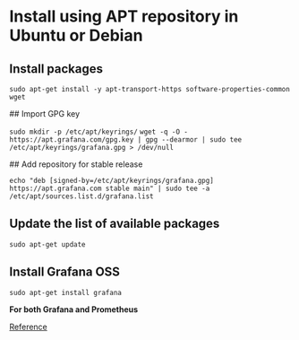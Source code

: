 # Install using APT repository in Ubuntu or Debian

## Install packages 

```sudo apt-get install -y apt-transport-https software-properties-common wget```

## Import GPG key

```sudo mkdir -p /etc/apt/keyrings/```
```wget -q -O - https://apt.grafana.com/gpg.key | gpg --dearmor | sudo tee /etc/apt/keyrings/grafana.gpg > /dev/null```

## Add repository for stable release

```echo "deb [signed-by=/etc/apt/keyrings/grafana.gpg] https://apt.grafana.com stable main" | sudo tee -a /etc/apt/sources.list.d/grafana.list```

## Update the list of available packages

```sudo apt-get update```

## Install Grafana OSS 

```sudo apt-get install grafana```

**For both Grafana and Prometheus**

[Reference](https://ibrahims.medium.com/how-to-install-prometheus-and-grafana-on-ubuntu-22-04-lts-configure-grafana-dashboard-5d11e3cb3cfd)
